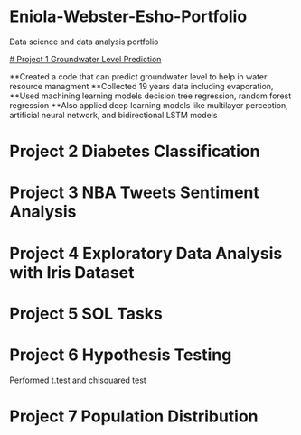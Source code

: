 # Eniola-Webster-Esho-Portfolio
Data science and data analysis portfolio

[# Project 1 Groundwater Level Prediction](https://github.com/EniolaWebsterEsho/Prediction-Codes)

**Created a code that can predict groundwater level to help in water resource managment
**Collected 19 years data including evaporation, 
**Used machining learning models decision tree regression, random forest regression
**Also applied deep learning models like multilayer perception, artificial neural network, and bidirectional LSTM models

# Project 2 Diabetes Classification

# Project 3 NBA Tweets Sentiment Analysis

# Project 4 Exploratory Data Analysis with Iris Dataset

# Project 5 SOL Tasks 

# Project 6 Hypothesis Testing
Performed t.test and chisquared test

# Project 7 Population Distribution
